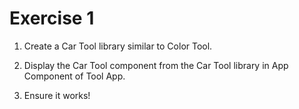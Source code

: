 # Exercise 1

1. Create a Car Tool library similar to Color Tool.

2. Display the Car Tool component from the Car Tool library in App Component of Tool App.

3. Ensure it works!